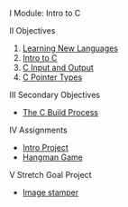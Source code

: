 I		Module: Intro to C

II	Objectives

1. [Learning New Languages](lessons/learning-new-languages/)
2. [Intro to C](lessons/c-intro/)
3. [C Input and Output](lessons/c-input-output/)
4. [C Pointer Types](lessons/c-pointers/)

III	Secondary Objectives

* [The C Build Process](lessons/c-build-process/)

IV	Assignments

* [Intro Project](src/intro-project/)
* [Hangman Game](src/hangman/)

V		Stretch Goal Project

* [Image stamper](src/image-stamper/)
